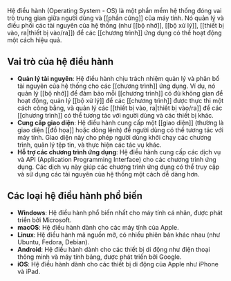 Hệ điều hành (Operating System - OS) là một phần mềm hệ thống đóng vai trò trung gian giữa người dùng và [[phần cứng]] của máy tính. Nó quản lý và điều phối các tài nguyên của hệ thống (như [[bộ nhớ]], [[bộ xử lý]], [[thiết bị vào, ra|thiết bị vào/ra]]) để các [[chương trình]] ứng dụng có thể hoạt động một cách hiệu quả.

## Vai trò của hệ điều hành

- **Quản lý tài nguyên**: Hệ điều hành chịu trách nhiệm quản lý và phân bổ tài nguyên của hệ thống cho các [[chương trình]] ứng dụng. Ví dụ, nó quản lý [[bộ nhớ]] để đảm bảo mỗi [[chương trình]] có đủ không gian để hoạt động, quản lý [[bộ xử lý]] để các [[chương trình]] được thực thi một cách công bằng, và quản lý các [[thiết bị vào, ra|thiết bị vào/ra]] để các [[chương trình]] có thể tương tác với người dùng và các thiết bị khác.
- **Cung cấp giao diện**: Hệ điều hành cung cấp một [[giao diện]] (thường là giao diện [[đồ họa]] hoặc dòng lệnh) để người dùng có thể tương tác với máy tính. Giao diện này cho phép người dùng khởi chạy các chương trình, quản lý tệp tin, và thực hiện các tác vụ khác.
- **Hỗ trợ các chương trình ứng dụng**: Hệ điều hành cung cấp các dịch vụ và API (Application Programming Interface) cho các chương trình ứng dụng. Các dịch vụ này giúp các chương trình ứng dụng có thể truy cập và sử dụng các tài nguyên của hệ thống một cách dễ dàng hơn.

## Các loại hệ điều hành phổ biến

- **Windows**: Hệ điều hành phổ biến nhất cho máy tính cá nhân, được phát triển bởi Microsoft.
- **macOS**: Hệ điều hành dành cho các máy tính của Apple.
- **Linux**: Hệ điều hành mã nguồn mở, có nhiều phiên bản khác nhau (như Ubuntu, Fedora, Debian).
- **Android**: Hệ điều hành dành cho các thiết bị di động như điện thoại thông minh và máy tính bảng, được phát triển bởi Google.
- **iOS**: Hệ điều hành dành cho các thiết bị di động của Apple như iPhone và iPad.